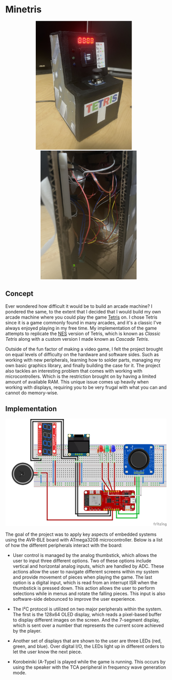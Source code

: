 # Minetris
<p align="center">
  <img src="images/Box.jpg" alt="arcade box" height="400" style="margin-right: 15px;"/>
  <img src="images/Wires.jpg" alt="arcade box" height="400" style="margin-left: 15px;"/>
</p>

## Concept
<p> Ever wondered how difficult it would be to build an arcade machine? I pondered the same, to the extent that I decided that I would build my own arcade machine where you could play the game <a href="https://en.wikipedia.org/wiki/Tetris">Tetris</a> on. I chose Tetris since it is a game commonly found in many arcades, and it's a classic I've always enjoyed playing in my free time. My implementation of the game attempts to replicate the <a href="(https://en.wikipedia.org/wiki/Tetris_(NES_video_game)">NES</a> version of Tetris, which is known as <em>Classic Tetris</em> along with a custom version I made known as <em>Cascade Tetris</em>.

Outside of the fun factor of making a video game, I felt the project brought on equal levels of difficulty on the hardware and software sides. Such as working with new peripherals, learning how to solder parts, managing my own basic graphics library, and finally building the case for it. The project also tackles an interesting problem that comes with working with microcontrollers. Which is the restriction brought on by having a limited amount of available RAM. This unique issue comes up heavily when working with displays, requiring you to be very frugal with what you can and cannot do memory-wise.

## Implementation

<p align="center">
  <img src="images/setup.png" alt="arcade box" />
</p>

The goal of the project was to apply key aspects of embedded systems using the  AVR-BLE board with ATmega3208 microcontroller. Below is a list of how the different peripherals interact with the board:

- User control is managed by the analog thumbstick, which allows the user to input three different options. Two of these options include vertical and horizontal analog inputs, which are handled by ADC. These actions allow the user to navigate different screens within my system and provide movement of pieces when playing the game. The last option is a digital input, which is read from an interrupt ISR when the thumbstick is pressed down. This action allows the user to perform selections while in menus and rotate the falling pieces. This input is also software-side debounced to improve the user experience.

- The I²C protocol is utilized on two major peripherals within the system. The first is the 128x64 OLED display, which reads a pixel-based buffer to display different images on the screen. And the 7-segment display, which is sent over a number that represents the current score achieved by the player.

- Another set of displays that are shown to the user are three LEDs (red, green, and blue). Over digital I/O, the LEDs light up in different orders to let the user know the next piece.

- Korobeiniki (A-Type) is played while the game is running. This occurs by using the speaker with the TCA peripheral in frequency wave generation mode.
